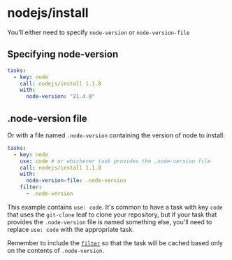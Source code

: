 # nodejs/install

You'll either need to specify `node-version` or `node-version-file`

## Specifying node-version

```yaml
tasks:
  - key: node
    call: nodejs/install 1.1.8
    with:
      node-version: "21.4.0"
```

## .node-version file

Or with a file named `.node-version` containing the version of node to install:

```yaml
tasks:
  - key: node
    use: code # or whichever task provides the .node-version file
    call: nodejs/install 1.1.8
    with:
      node-version-file: .node-version
    filter:
      - .node-version
```

This example contains `use: code`.
It's common to have a task with key `code` that uses the `git-clone` leaf to clone your repository, but if your task that provides the `.node-version` file is named something else, you'll need to replace `use: code` with the appropriate task.

Remember to include the [`filter`](https://www.rwx.com/docs/mint/filtering-files) so that the task will be cached based only on the contents of `.node-version`.
